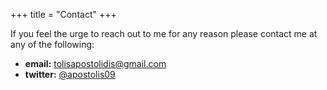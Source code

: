 +++
title =  "Contact"
+++

If you feel the urge to reach out to me for any reason please contact me at any of the following:

- **email:** [tolisapostolidis@gmail.com](tolisapostoldis@gmail.com)
- **twitter:** [@apostolis09](https://twitter.com/apostolis09)
